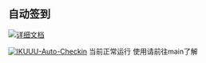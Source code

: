 ## 自动签到

[![详细文档](https://img.shields.io/badge/详细文档-blue)](https://ewigl.github.io/notes/posts/programming/github-actions/)

[![IKUUU-Auto-Checkin](https://github.com/ewigl/ikuuu-auto-checkin/actions/workflows/Checkin.yml/badge.svg)](https://github.com/ewigl/ikuuu-auto-checkin/actions/workflows/Checkin.yml)
当前正常运行
使用请前往main了解

